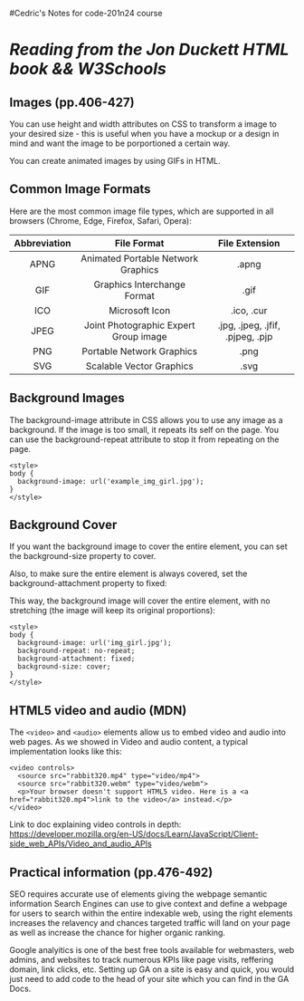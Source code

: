 #Cedric's Notes for code-201n24 course

# <cite> Reading from the Jon Duckett HTML book && W3Schools </cite>

## Images (pp.406-427)


You can use height and width attributes on CSS to transform a image to your desired size - this is useful when you have a mockup or a design in mind and want the image to be porportioned a certain way.

You can create animated images by using GIFs in HTML.

## Common Image Formats
Here are the most common image file types, which are supported in all browsers (Chrome, Edge, Firefox, Safari, Opera):

**Abbreviation**|**File Format**|**File Extension**
:-----:|:-----:|:-----:
APNG|Animated Portable Network Graphics|.apng
GIF|Graphics Interchange Format|.gif
ICO|Microsoft Icon|.ico, .cur
JPEG|Joint Photographic Expert Group image|.jpg, .jpeg, .jfif, .pjpeg, .pjp
PNG|Portable Network Graphics|.png
SVG|Scalable Vector Graphics|.svg

## Background Images

The background-image attribute in CSS allows you to use any image as a background. If the image is too small, it repeats its self on the page. You can use the background-repeat attribute to stop it from repeating on the page.

```
<style>
body {
  background-image: url('example_img_girl.jpg');
}
</style>
```


## Background Cover
If you want the background image to cover the entire element, you can set the background-size property to cover.

Also, to make sure the entire element is always covered, set the background-attachment property to fixed:

This way, the background image will cover the entire element, with no stretching (the image will keep its original proportions):


```
<style>
body {
  background-image: url('img_girl.jpg');
  background-repeat: no-repeat;
  background-attachment: fixed;
  background-size: cover;
}
</style>
```

## HTML5 video and audio (MDN)
The `<video>` and `<audio>` elements allow us to embed video and audio into web pages. As we showed in Video and audio content, a typical implementation looks like this:

```
<video controls>
  <source src="rabbit320.mp4" type="video/mp4">
  <source src="rabbit320.webm" type="video/webm">
  <p>Your browser doesn't support HTML5 video. Here is a <a href="rabbit320.mp4">link to the video</a> instead.</p>
</video>
```

Link to doc explaining video controls in depth:
https://developer.mozilla.org/en-US/docs/Learn/JavaScript/Client-side_web_APIs/Video_and_audio_APIs



## Practical information (pp.476-492)

SEO requires accurate use of elements giving the webpage semantic information Search Engines can use to give context and define a webpage for users to search within the entire indexable web, using the right elements increases the relavency and chances targeted traffic will land on your page as well as increase the chance for higher organic ranking. 

Google analyitics is one of the best free tools available for webmasters, web admins, and websites to track numerous KPIs like page visits, reffering domain, link clicks, etc.
Setting up GA on a site is easy and quick, you would just need to add code to the head of your site which you can find in the GA Docs.